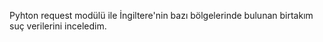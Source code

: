 Pyhton request modülü ile İngiltere'nin bazı bölgelerinde bulunan birtakım suç verilerini inceledim.
